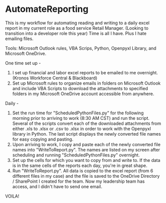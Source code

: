 # AutomateReporting

This is my workflow for automating reading and writing to a daily excel report in my current role as a food service Retail Manager. (Looking to transition into a developer role this year) Time is all I have. Plus I hate emailing files.

Tools: Microsoft Outlook rules, VBA Scrips, Python, Openpyxl Library, and Microsoft OneDrive.



One time set up -
1)  I set up financial and labor excel reports to be emailed to me overnight. (Kronos Workforce Central & Blackboard) 
2)  Set up Microsoft rules to organize emails in folders on Microsoft Outlook and include VBA Scripts to download the attachments to specified folders in my Microsoft OneDrive account accessible from anywhere. 

Daily -
1)  Set the run time for "ScheduledPythonFiles.py" for the following morning prior to arriving to work (8:30 AM CST) and run the script. Several of the scripts convert each of the downloaded attachments from either .xls to .xlsx or .csv to .xlsx in order to work with the Openpyxl library in Python. The last script displays the newly converted file names for easy copying and pasting.  
2)  Upon arriving to work, I copy and paste each of the newly converted file names into "WriteToReport.py". The names are listed on my screen after scheduling and running "ScheduledPythonFiles.py" overnight.
3)  Set up the cells for which you want to copy from and write to. If the data is in the same cells of the reports each day, you're in great shape. 
4)  Run "WriteToReport.py". All data is copied to the excel report (from 6 different files in my case) and the file is saved to the OneDrive Directory / SharePoint I created for the team. Now my leadership team has access, and I didn't have to send one email. 



VOILA!
